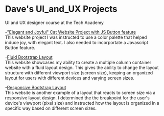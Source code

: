 # Dave's UI_and_UX Projects
 UI and UX designer course at the Tech Academy

 -["Elegant and Joyful" Cat Website Project with JS Button feature](https://github.com/DaveBoss510/UI_and_UX/blob/main/Cat_Website/eligant_cat_website_project.html)<br>
 This website project I was instructed to use a color palette that helped induce joy, with elegant text. I also needed 
 to incorportate a Javascript Button feature. 

-[Fluid Bootstrap Layout](https://github.com/DaveBoss510/UI_and_UX/blob/main/bootstrap%20project/responsivebootstrap.html)<br>
This website showcases my ability to create a multiple column container website with a fluid 
layout design. This gives the ability to change the layout structure with different viewport size (screen size), keeping
an organized layout for users with different devices and varying screen sizes. 

-[Responsive Bootstrap Layout](https://github.com/DaveBoss510/UI_and_UX/blob/main/bootstrap%20project/responsivebootstrap.html)
<br>
This website is another example of a layout that reacts to screen size via a responsive layout design. I determined the
 the breakpoint for the user's device's viewport (pixel size) and instructed how the layout is organized in a specific way based
 on different screen sizes.
